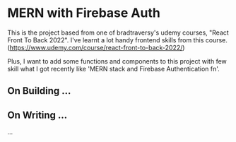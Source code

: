 # MERN with Firebase Auth

This is the project based from one of bradtraversy's udemy courses, "React Front To Back 2022".
I've learnt a lot handy frontend skills from this course. (https://www.udemy.com/course/react-front-to-back-2022/)

Plus, I want to add some functions and components to this project with few skill what I got recently like 'MERN stack and Firebase Authentication fn'.

## On Building ...

## On Writing ...

...
